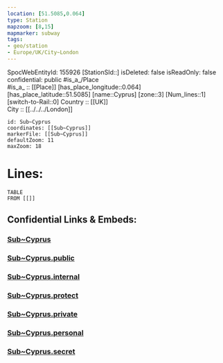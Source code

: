 ```yaml
---
location: [51.5085,0.064] 
type: Station 
mapzoom: [8,15] 
mapmarker: subway 
tags:
- geo/station
- Europe/UK/City~London
---
```

SpocWebEntityId: 155926
[StationSId::] 
isDeleted: false
isReadOnly: false
confidential: public
#is_a_/Place  
#is_a_ :: [[Place]] 
[has_place_longitude::0.064] 
[has_place_latitude::51.5085] 
[name::Cyprus] 
[zone::3] 
[Num_lines::1] 
[switch-to-Rail::0] 
Country :: [[UK]]  
City :: [[../../../London]]  


```leaflet
id: Sub~Cyprus
coordinates: [[Sub~Cyprus]] 
markerFile: [[Sub~Cyprus]] 
defaultZoom: 11 
maxZoom: 18
```


# Lines: 
```dataview
TABLE 
FROM [[]] 
```


## Confidential Links & Embeds: 

### [Sub~Cyprus](/_Standards/Earth/Continent/Europe/Europe~North/UK/England/Regions~England/London,Greater/cities~GreaterLondon/Underground/Station/Sub~Cyprus.md) 

### [Sub~Cyprus.public](/_public/Earth/Continent/Europe/Europe~North/UK/England/Regions~England/London,Greater/cities~GreaterLondon/Underground/Station/Sub~Cyprus.public.md) 

### [Sub~Cyprus.internal](/_internal/Earth/Continent/Europe/Europe~North/UK/England/Regions~England/London,Greater/cities~GreaterLondon/Underground/Station/Sub~Cyprus.internal.md) 

### [Sub~Cyprus.protect](/_protect/Earth/Continent/Europe/Europe~North/UK/England/Regions~England/London,Greater/cities~GreaterLondon/Underground/Station/Sub~Cyprus.protect.md) 

### [Sub~Cyprus.private](/_private/Earth/Continent/Europe/Europe~North/UK/England/Regions~England/London,Greater/cities~GreaterLondon/Underground/Station/Sub~Cyprus.private.md) 

### [Sub~Cyprus.personal](/_personal/Earth/Continent/Europe/Europe~North/UK/England/Regions~England/London,Greater/cities~GreaterLondon/Underground/Station/Sub~Cyprus.personal.md) 

### [Sub~Cyprus.secret](/_secret/Earth/Continent/Europe/Europe~North/UK/England/Regions~England/London,Greater/cities~GreaterLondon/Underground/Station/Sub~Cyprus.secret.md)

